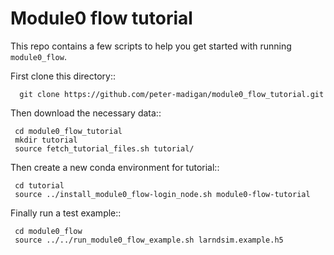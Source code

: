 # Module0 flow tutorial

This repo contains a few scripts to help you get started with running
``module0_flow``.

First clone this directory::

      git clone https://github.com/peter-madigan/module0_flow_tutorial.git

Then download the necessary data::

     cd module0_flow_tutorial
     mkdir tutorial
     source fetch_tutorial_files.sh tutorial/

Then create a new conda environment for tutorial::

     cd tutorial
     source ../install_module0_flow-login_node.sh module0-flow-tutorial

Finally run a test example::

     cd module0_flow
     source ../../run_module0_flow_example.sh larndsim.example.h5
